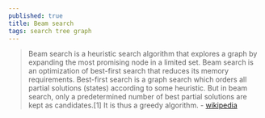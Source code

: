 ```yaml
---
published: true
title: Beam search
tags: search tree graph
---
```

> Beam search is a heuristic search algorithm that explores a graph by expanding the most promising node in a limited set. Beam search is an optimization of best-first search that reduces its memory requirements. Best-first search is a graph search which orders all partial solutions (states) according to some heuristic. But in beam search, only a predetermined number of best partial solutions are kept as candidates.[1] It is thus a greedy algorithm. - [wikipedia](https://en.wikipedia.org/wiki/Beam_search)
